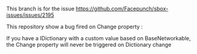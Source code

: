 This branch is for the issue https://github.com/Facepunch/sbox-issues/issues/2195

This repository show a bug fired on Change property :

If you have a IDictionary with a custom value based on BaseNetworkable, the Change property will never be triggered on Dictionary change